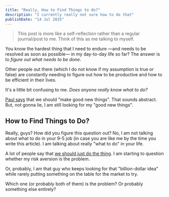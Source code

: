 ```yaml
---
title: "Really, How to Find Things to do?"
description: "I currently really not sure how to do that"
publishDate: "14 Jul 2025"
---
```


> This post is more like a self-reflection rather than a regular journal/post to me.
> Think of this as me talking to myself.

You know the hardest thing that I need to endure —and needs to be resolved as soon as possible— in my day-to-day life so far? The answer is to _figure out what needs to be done_.

Other people out there (which I do not know if my assumption is true or false) are constantly needing to figure out how to be productive and how to be efficient in their lives.

It's a little bit confusing to me. _Does anyone really know what to do?_

[Paul says](https://paulgraham.com/do.html) that we should "make good new things". That sounds abstract. But, not gonna lie, I am still looking for my "good new things".

## How to Find Things to Do?

Really, guys? How did you figure this question out? No, I am not talking about what to do in your 9-5 job (in case you are like me by the time you write this article). I am talking about really "what to do" in your life.

A lot of people say that [we should just do the thing](https://x.com/sama/status/1870527558783218106). I am starting to question whether my risk aversion is the problem.

Or, probably, I am that guy who keeps looking for that "billion-dollar idea" while rarely putting something on the table for the market to try.

Which one (or probably both of them) is the problem? Or probably something else entirely?
